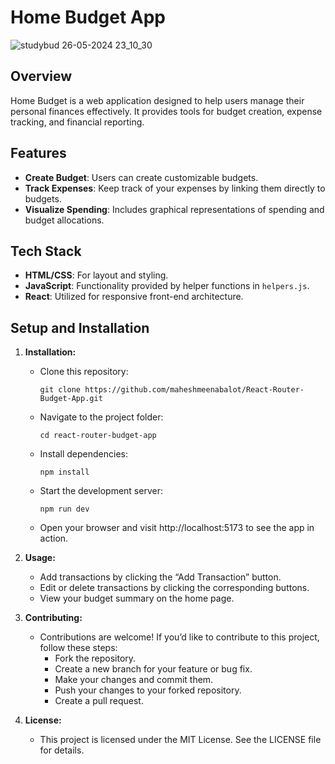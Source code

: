 # Home Budget App
![studybud 26-05-2024 23_10_30](https://github.com/maheshmeenabalot/React-Router-Budget-App/assets/128252442/af3688f4-a638-4f30-a1a0-e7ed8fc5a7ee)


## Overview
Home Budget is a web application designed to help users manage their personal finances effectively. It provides tools for budget creation, expense tracking, and financial reporting.

## Features
- **Create Budget**: Users can create customizable budgets.
- **Track Expenses**: Keep track of your expenses by linking them directly to budgets.
- **Visualize Spending**: Includes graphical representations of spending and budget allocations.

## Tech Stack
- **HTML/CSS**: For layout and styling.
- **JavaScript**: Functionality provided by helper functions in `helpers.js`.
- **React**: Utilized for responsive front-end architecture.

## Setup and Installation

1. **Installation:**
   - Clone this repository:
     ```
     git clone https://github.com/maheshmeenabalot/React-Router-Budget-App.git
     ```
   - Navigate to the project folder:
     ```
     cd react-router-budget-app
     ```
   - Install dependencies:
     ```
     npm install
     ```
   - Start the development server:
     ```
     npm run dev
     ```
   - Open your browser and visit http://localhost:5173 to see the app in action.

2. **Usage:**
   - Add transactions by clicking the “Add Transaction” button.
   - Edit or delete transactions by clicking the corresponding buttons.
   - View your budget summary on the home page.

3. **Contributing:**
   - Contributions are welcome! If you’d like to contribute to this project, follow these steps:
     - Fork the repository.
     - Create a new branch for your feature or bug fix.
     - Make your changes and commit them.
     - Push your changes to your forked repository.
     - Create a pull request.

4. **License:**
   - This project is licensed under the MIT License. See the LICENSE file for details.
